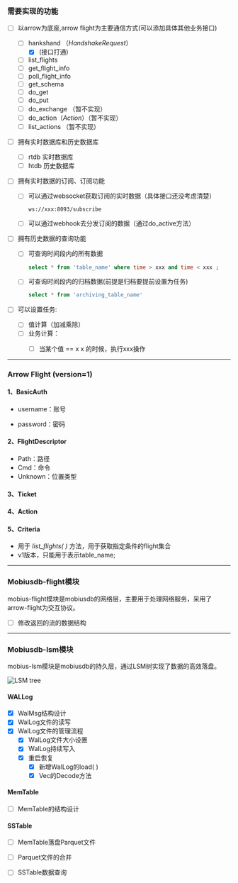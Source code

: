 

### 需要实现的功能
- [ ] 以arrow为底座,arrow flight为主要通信方式(可以添加具体其他业务接口)
  - [ ] hankshand （*HandshakeRequest*）
    - [x] (接口打通)
  - [ ] list_flights
  - [ ] get_flight_info
  - [ ] poll_flight_info
  - [ ] get_schema
  - [ ] do_get
  - [ ] do_put
  - [ ] do_exchange （暂不实现）
  - [ ] do_action（*Action*）（暂不实现）
  - [ ] list_actions （暂不实现）

- [ ] 拥有实时数据库和历史数据库
  - [ ] rtdb 实时数据库
  - [ ] htdb 历史数据库

- [ ] 拥有实时数据的订阅、订阅功能

  - [ ] 可以通过websocket获取订阅的实时数据（具体接口还没考虑清楚）

    ```shell
    ws://xxx:8093/subscribe
    ```

  - [ ] 可以通过webhook去分发订阅的数据（通过do_active方法）

- [ ] 拥有历史数据的查询功能

  - [ ] 可查询时间段内的所有数据

    ```sql
    select * from 'table_name' where time > xxx and time < xxx ;
    ```

  - [ ] 可查询时间段内的归档数据(前提是归档要提前设置为任务)

    ```sql
    select * from 'archiving_table_name'  
    ```

- [ ] 可以设置任务:
  - [ ] 值计算（加减乘除）
  - [ ] 业务计算：
    - [ ] 当某个值 == x x 的时候，执行xxx操作



---

### Arrow Flight (version=1)

#### 1、BasicAuth

- username：账号

- password：密码

#### 2、FlightDescriptor

- Path：路径
- Cmd：命令
- Unknown：位置类型

#### 3、Ticket

#### 4、Action

#### 5、Criteria

- 用于 *list_flights( )* 方法，用于获取指定条件的flight集合
- v1版本，只能用于表示table_name;



---

### Mobiusdb-flight模块

mobius-flight模块是mobiusdb的网络层，主要用于处理网络服务，采用了arrow-flight为交互协议。

- [ ] 修改返回的流的数据结构

---

### Mobiusdb-lsm模块

mobius-lsm模块是mobiusdb的持久层，通过LSM树实现了数据的高效落盘。

![LSM tree](/Users/firoly/Documents/code/rust/mobiusdb/reademe_imgs/LSMtree.jpg)

#### WALLog

- [x] WalMsg结构设计
- [x] WalLog文件的读写
- [x] WalLog文件的管理流程
  - [x] WalLog文件大小设置
  - [x] WalLog持续写入
  - [x] 重启恢复
    - [x] 新增WalLog的load( )
    - [x] Vec<WalMsg>的Decode方法

#### MemTable

- [ ] MemTable的结构设计

#### SSTable

- [ ] MemTable落盘Parquet文件
- [ ] Parquet文件的合并
- [ ] SSTable数据查询









